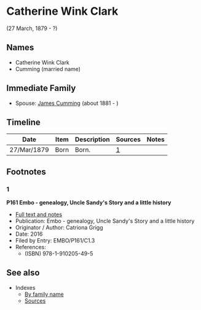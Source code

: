 ﻿---
layout: person
subject_key: i35162161
permalink: /people/i35162161
---

# Catherine Wink Clark
(27 March, 1879 - ?)

## Names

* Catherine Wink Clark
* Cumming (married name)

## Immediate Family

* Spouse: [James Cumming](./@i64418166@-james-cumming-b1881-d.md) (about 1881 - )

## Timeline

Date | Item | Description | Sources | Notes
---|---|---|---|---
27/Mar/1879 | Born | Born. | [1](#1) | 

## Footnotes

### 1

**P161 Embo - genealogy, Uncle Sandy's Story and a little history**

* [Full text and notes](../sources/@s95058656@-p161-embo-genealogy,-uncle-sandy's-story-and-a-little-history.md)
* Publication: Embo - genealogy, Uncle Sandy's Story and a little history
* Originator / Author: Catriona Grigg
* Date: 2016
* Filed by Entry: EMBO/P161/C1.3
* References: 
  * (ISBN) 978-1-910205-49-5


## See also

- Indexes
  - [By family name](../index-by-family-name.md)
  - [Sources](../index-of-sources-by-title.md)
